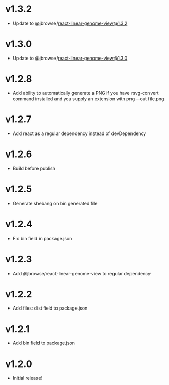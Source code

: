 # v1.3.2

- Update to @jbrowse/react-linear-genome-view@1.3.2

# v1.3.0

- Update to @jbrowse/react-linear-genome-view@1.3.0

# v1.2.8

- Add ability to automatically generate a PNG if you have rsvg-convert command installed and you supply an extension with png --out file.png

# v1.2.7

- Add react as a regular dependency instead of devDependency

# v1.2.6

- Build before publish

# v1.2.5

- Generate shebang on bin generated file

# v1.2.4

- Fix bin field in package.json

# v1.2.3

- Add @jbrowse/react-linear-genome-view to regular dependency

# v1.2.2

- Add files: dist field to package.json

# v1.2.1

- Add bin field to package.json

# v1.2.0

- Initial release!
